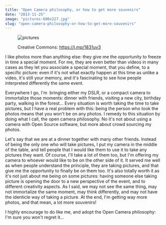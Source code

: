 ```yaml
---
title: "Open Camera philosophy, or how to get more souvenirs"
date: "2013-11-25"
image: "pictures-600x227.jpg"
slug: "open-camera-philosophy-or-how-to-get-more-souvenirs"
---
```


<figure>

![pictures](images/pictures-600x227.jpg)

<figcaption>

Creative Commons: https://j.mp/1831uv3

</figcaption>

</figure>

I like photos more than anything else: they give me the opportunity to freeze in time a special moment. For me, they are even better than videos in many cases as they let you associate a special moment, that you define, to a specific picture: even if it's not what exactly happen at this time as unlike a video, it's still your memory, and it's fascinating to see how people interpreted differently the same event.

Everywhere I go, I'm  bringing either my DSLR, or a compact camera to immortalize those moments: dinner with friends, visiting a new city, birthday party, walking in the forest... Every situation is worth taking the time to take pictures, but I have a real problem with this: being the person who took the photos means that you won't be on any photos. I remedy to this situation by doing what I call, the open camera philosophy. No it's not about using a camera with Open Source software, but more about crowd sourcing my photos.

Let's say that we are at a dinner together with many other friends. Instead of being the only one who will take pictures, I put my camera in the middle of the table, and tell people that I would like them to use it to take any pictures they want. Of course, I'll take a lot of them too, but I'm offering my camera to whoever would like to be on the other side of it. It served me well as when people understand the principle, they are taking pictures, and that give me the opportunity to finally be on them too. It's also totally worth it as it's not just about me being on some pictures: having someone else taking picture is opening the door to a new perspective of the event, and to different creativity aspects. As I said, we may not see the same thing, may not immortalize the same moment, may think differently, and may not have the identicle way of taking a picture. At the end, I'm getting way more photos, and that mean, a lot more souvenirs!

I highly encourage to do like me, and adopt the Open Camera philosophy: I'm sure you won't regret it...
